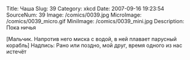 Title: Чаша 
Slug: 39 
Category: xkcd 
Date: 2007-09-16 19:23:54 
SourceNum: 39 
Image: /comics/0039.jpg 
MicroImage: /comics/0039_micro.gif 
MiniImage: /comics/0039_mini.jpg 
Description: Пока ничья 

[Мальчик. Напротив него миска с водой, в ней плавает парусный корабль]
Надпись: Рано или поздно, мой друг, время одного из нас истечёт